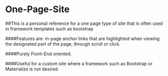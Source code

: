# One-Page-Site

##This is a personal reference for a one page type of site that is often used in framework templates such as bootstrap

####Features are: in-page anchor links that are highlighted when viewing the designated part of the page, through scroll or click.

####Purely Front-End oriented.

####Useful for a custom site where a framework such as Bootstrap or Materialize is not desired.
